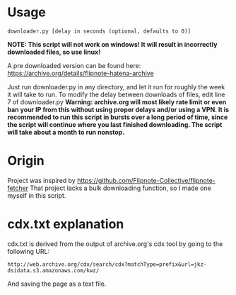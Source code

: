 # Usage
`downloader.py [delay in seconds (optional, defaults to 0)]`

**NOTE: This script will not work on windows! It will result in incorrectly downloaded files, so use linux!**

A pre downloaded version can be found here: https://archive.org/details/flipnote-hatena-archive

Just run downloader.py in any directory, and let it run for roughly the week it will take to run.
To modify the delay between downloads of files, edit line 7 of downloader.py
**Warning: archive.org will most likely rate limit or even ban your IP from this without using proper delays and/or using a VPN. It is recommended to run this script in bursts over a long period of time, since the script will continue where you last finished downloading. The script will take about a month to run nonstop.**
# Origin
Project was inspired by https://github.com/Flipnote-Collective/flipnote-fetcher
That project lacks a bulk downloading function, so I made one myself in this script.
# cdx.txt explanation
cdx.txt is derived from the output of archive.org's cdx tool by going to the following URL:


    http://web.archive.org/cdx/search/cdx?matchType=prefix&url=jkz-dsidata.s3.amazonaws.com/kwz/

And saving the page as a text file.
